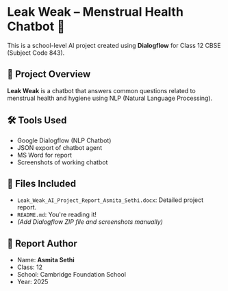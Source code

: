 
# Leak Weak – Menstrual Health Chatbot 🤖

This is a school-level AI project created using **Dialogflow** for Class 12 CBSE (Subject Code 843).

## 📌 Project Overview
**Leak Weak** is a chatbot that answers common questions related to menstrual health and hygiene using NLP (Natural Language Processing).

## 🛠️ Tools Used
- Google Dialogflow (NLP Chatbot)
- JSON export of chatbot agent
- MS Word for report
- Screenshots of working chatbot

## 📁 Files Included
- `Leak_Weak_AI_Project_Report_Asmita_Sethi.docx`: Detailed project report.
- `README.md`: You're reading it!
- *(Add Dialogflow ZIP file and screenshots manually)*

## 📄 Report Author
- Name: **Asmita Sethi**
- Class: 12
- School: Cambridge Foundation School
- Year: 2025
